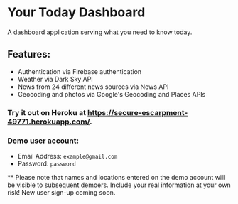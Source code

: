 # Your Today Dashboard
A dashboard application serving what you need to know today.

## Features:
- Authentication via Firebase authentication
- Weather via Dark Sky API
- News from 24 different news sources via News API
- Geocoding and photos via Google's Geocoding and Places APIs

### Try it out on Heroku at https://secure-escarpment-49771.herokuapp.com/.

### Demo user account:
- Email Address: `example@gmail.com`
- Password: `password`

** Please note that names and locations entered on the demo account will be visible to subsequent demoers. Include your real information at your own risk! New user sign-up coming soon.
